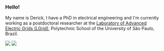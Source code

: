 ### Hello!

My name is Derick, I have a PhD in electrical engineering and I'm currently working as a postdoctoral researcher at the [Laboratory of Advanced Electric Grids (LGrid)](https://www.linkedin.com/company/lgrid-poli-usp/), Polytechnic School of the University of São Paulo, Brazil.

<!---  [publication](https://ieeexplore.ieee.org/abstract/document/9040637)   --->

[![](https://img.shields.io/badge/LinkedIn-blue?style=flat-square&logo=Linkedin&logoColor=white)](https://www.linkedin.com/in/dfurquim/)
[![](https://img.shields.io/badge/Twitter-ffffff?style=flat-square&logo=Twitter)](https://www.twitter.com/dfurquim_/)
<!--- [![](https://img.shields.io/badge/-Gmail-c14438?style=flat-square&logo=Gmail&logoColor=white)]()  --->


<!---
- 👋 Hi, I’m @dfurquim
- 👀 I’m interested in ...
- 🌱 I’m currently learning ...
- 💞️ I’m looking to collaborate on ...
- 📫 How to reach me ...


dfurquim/dfurquim is a ✨ special ✨ repository because its `README.md` (this file) appears on your GitHub profile.
You can click the Preview link to take a look at your changes.
--->
